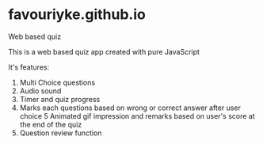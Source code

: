 # favouriyke.github.io
Web based quiz

This is a web based quiz app created with pure JavaScript

It's features:
1. Multi Choice questions
2. Audio sound
3. Timer and quiz progress
4. Marks each questions based on wrong or correct answer after user choice
5  Animated gif impression and remarks based on user's score at the end of the quiz
6. Question review function

